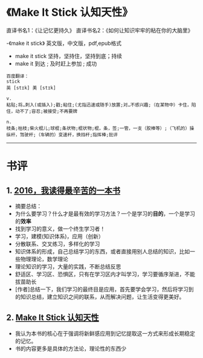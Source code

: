 # 《Make It Stick 认知天性》
直译书名1：《让记忆更持久》
直译书名2：《如何让知识牢牢的粘在你的大脑里》

-《make it stick》 英文版，中文版，pdf,epub格式
- make it stick 坚持，坚持住，坚持到底；持续
- make it  到达 ; 及时赶上参加 ; 成功 

```
百度翻译：
stick
英 [stɪk] 美 [stɪk]

v.
粘贴;将…刺入(或插入);戳;粘住;(尤指迅速或随手)放置;对…不感兴趣;（在某物中）卡住，陷住，动不了;容忍;被接受;不再要牌

n.
枝条;枯枝;柴火棍儿;球棍;条状物;棍状物;棍，条，签;一管，一支（胶棒等）;（飞机的）操纵杆，驾驶杆;（车辆的）变速杆，换挡杆;指挥棒;批评
```

-----------------------------------------------------------------------
# 书评

## 1. [2016，我读得最辛苦的一本书](https://book.douban.com/review/8263102/)
  - 摘要总结：
  - 为什么要学习？什么才是最有效的学习方法？一个是学习的**目的**，一个是学习的**效率**
  - 找到学习的意义，做一个终生学习者！
  - 学习，建模(知识体系)，应用（创新）
  - 分散联系、交叉练习，多样化的学习
  - 知识体系的形成，自己总结学习的东西，或者直接用别人总结的知识，比如一些物理理论，数学理论
  - 理论知识的学习，大量的实践，不断总结反思
  - 舒适区、学习区、恐惧区，只有在学习区内才叫学习，学习要循序渐进，不能拔苗助长
  - [作者]总结一下，我们学习的最终目是应用，首先要学会学习，然后将学习到的知识总结，建立知识之间的联系，从而解决问题，让生活变得更美好。
## 2. [Make It Stick 认知天性](https://www.bilibili.com/read/cv2878616/)
- 我认为本书的核心在于强调将新鲜感应用到记忆提取这一方式来形成长期稳定的记忆。
- 书的内容更多是具体的方法论，理论性的东西少

